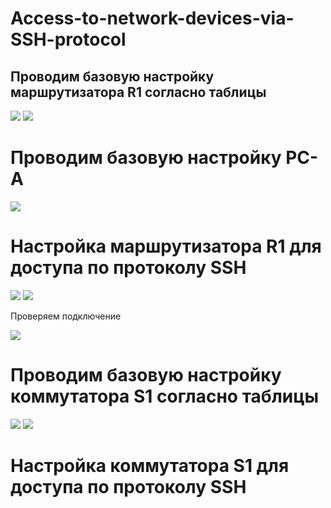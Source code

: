 # Access-to-network-devices-via-SSH-protocol
## Проводим базовую настройку маршрутизатора R1 согласно таблицы

![](https://github.com/iGORnetwork/Access-to-network-devices-via-SSH-protocol/blob/main/image/Screenshot_1.png)
![](https://github.com/iGORnetwork/Access-to-network-devices-via-SSH-protocol/blob/main/image/Screenshot_2.png)

# Проводим базовую настройку PC-A
![](https://github.com/iGORnetwork/Access-to-network-devices-via-SSH-protocol/blob/main/image/Screenshot_3.png)

# Настройка маршрутизатора R1 для доступа по протоколу SSH

![](https://github.com/iGORnetwork/Access-to-network-devices-via-SSH-protocol/blob/main/image/Screenshot_4.png)
![](https://github.com/iGORnetwork/Access-to-network-devices-via-SSH-protocol/blob/main/image/Screenshot_5.png)

Проверяем подключение 

![](https://github.com/iGORnetwork/Access-to-network-devices-via-SSH-protocol/blob/main/image/Screenshot_6.png)

# Проводим базовую настройку коммутатора S1 согласно таблицы

![](https://github.com/iGORnetwork/Access-to-network-devices-via-SSH-protocol/blob/main/image/Screenshot_7.png)
![](https://github.com/iGORnetwork/Access-to-network-devices-via-SSH-protocol/blob/main/image/Screenshot_8.png)

# Настройка коммутатора S1 для доступа по протоколу SSH
